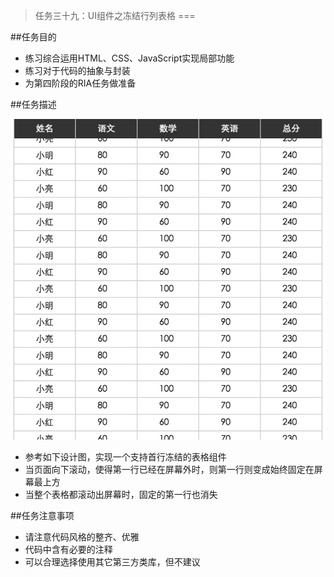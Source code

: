 >任务三十九：UI组件之冻结行列表格
===

##任务目的
* 练习综合运用HTML、CSS、JavaScript实现局部功能
* 练习对于代码的抽象与封装
* 为第四阶段的RIA任务做准备


##任务描述

![demo](../images/task_3_39_1.jpg)

* 参考如下设计图，实现一个支持首行冻结的表格组件
* 当页面向下滚动，使得第一行已经在屏幕外时，则第一行则变成始终固定在屏幕最上方
* 当整个表格都滚动出屏幕时，固定的第一行也消失


##任务注意事项
* 请注意代码风格的整齐、优雅
* 代码中含有必要的注释
* 可以合理选择使用其它第三方类库，但不建议